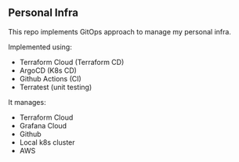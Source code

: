 ## Personal Infra
This repo implements GitOps approach to manage my personal infra.

Implemented using:
- Terraform Cloud (Terraform CD)
- ArgoCD (K8s CD)
- Github Actions (CI)
- Terratest (unit testing)

It manages:
- Terraform Cloud
- Grafana Cloud
- Github
- Local k8s cluster
- AWS

